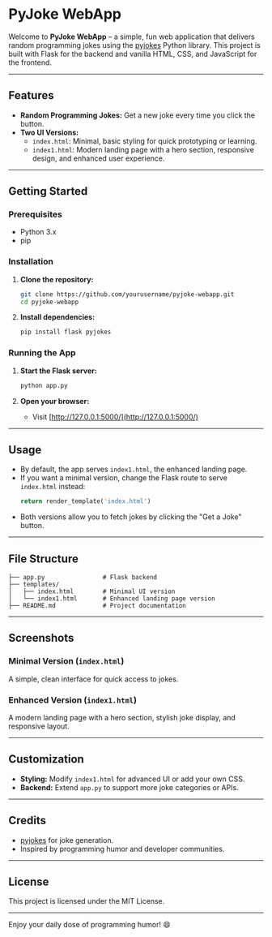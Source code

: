 # PyJoke WebApp

Welcome to **PyJoke WebApp** – a simple, fun web application that delivers random programming jokes using the [pyjokes](https://pypi.org/project/pyjokes/) Python library. This project is built with Flask for the backend and vanilla HTML, CSS, and JavaScript for the frontend.

---

## Features

- **Random Programming Jokes:** Get a new joke every time you click the button.
- **Two UI Versions:**
  - `index.html`: Minimal, basic styling for quick prototyping or learning.
  - `index1.html`: Modern landing page with a hero section, responsive design, and enhanced user experience.

---

## Getting Started

### Prerequisites

- Python 3.x
- pip

### Installation

1. **Clone the repository:**
   ```bash
   git clone https://github.com/yourusername/pyjoke-webapp.git
   cd pyjoke-webapp
   ```

2. **Install dependencies:**
   ```bash
   pip install flask pyjokes
   ```

### Running the App

1. **Start the Flask server:**
   ```bash
   python app.py
   ```

2. **Open your browser:**
   - Visit [http://127.0.0.1:5000/](http://127.0.0.1:5000/)

---

## Usage

- By default, the app serves `index1.html`, the enhanced landing page.
- If you want a minimal version, change the Flask route to serve `index.html` instead:
  ```python
  return render_template('index.html')
  ```
- Both versions allow you to fetch jokes by clicking the "Get a Joke" button.

---

## File Structure

```
├── app.py                # Flask backend
├── templates/
│   ├── index.html        # Minimal UI version
│   └── index1.html       # Enhanced landing page version
├── README.md             # Project documentation
```

---

## Screenshots

### Minimal Version (`index.html`)
A simple, clean interface for quick access to jokes.

### Enhanced Version (`index1.html`)
A modern landing page with a hero section, stylish joke display, and responsive layout.

---

## Customization

- **Styling:** Modify `index1.html` for advanced UI or add your own CSS.
- **Backend:** Extend `app.py` to support more joke categories or APIs.

---

## Credits

- [pyjokes](https://pypi.org/project/pyjokes/) for joke generation.
- Inspired by programming humor and developer communities.

---

## License

This project is licensed under the MIT License.

---

Enjoy your daily dose of programming humor! 😄
